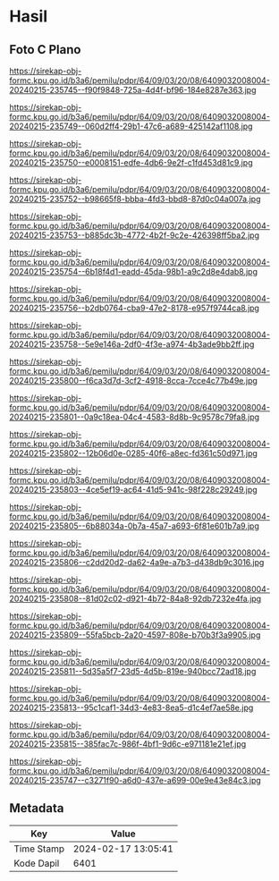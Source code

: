 # Hasil

## Foto C Plano

https://sirekap-obj-formc.kpu.go.id/b3a6/pemilu/pdpr/64/09/03/20/08/6409032008004-20240215-235745--f90f9848-725a-4d4f-bf96-184e8287e363.jpg

https://sirekap-obj-formc.kpu.go.id/b3a6/pemilu/pdpr/64/09/03/20/08/6409032008004-20240215-235749--060d2ff4-29b1-47c6-a689-425142af1108.jpg

https://sirekap-obj-formc.kpu.go.id/b3a6/pemilu/pdpr/64/09/03/20/08/6409032008004-20240215-235750--e0008151-edfe-4db6-9e2f-c1fd453d81c9.jpg

https://sirekap-obj-formc.kpu.go.id/b3a6/pemilu/pdpr/64/09/03/20/08/6409032008004-20240215-235752--b98665f8-bbba-4fd3-bbd8-87d0c04a007a.jpg

https://sirekap-obj-formc.kpu.go.id/b3a6/pemilu/pdpr/64/09/03/20/08/6409032008004-20240215-235753--b885dc3b-4772-4b2f-9c2e-426398ff5ba2.jpg

https://sirekap-obj-formc.kpu.go.id/b3a6/pemilu/pdpr/64/09/03/20/08/6409032008004-20240215-235754--6b18f4d1-eadd-45da-98b1-a9c2d8e4dab8.jpg

https://sirekap-obj-formc.kpu.go.id/b3a6/pemilu/pdpr/64/09/03/20/08/6409032008004-20240215-235756--b2db0764-cba9-47e2-8178-e957f9744ca8.jpg

https://sirekap-obj-formc.kpu.go.id/b3a6/pemilu/pdpr/64/09/03/20/08/6409032008004-20240215-235758--5e9e146a-2df0-4f3e-a974-4b3ade9bb2ff.jpg

https://sirekap-obj-formc.kpu.go.id/b3a6/pemilu/pdpr/64/09/03/20/08/6409032008004-20240215-235800--f6ca3d7d-3cf2-4918-8cca-7cce4c77b49e.jpg

https://sirekap-obj-formc.kpu.go.id/b3a6/pemilu/pdpr/64/09/03/20/08/6409032008004-20240215-235801--0a9c18ea-04c4-4583-8d8b-9c9578c79fa8.jpg

https://sirekap-obj-formc.kpu.go.id/b3a6/pemilu/pdpr/64/09/03/20/08/6409032008004-20240215-235802--12b06d0e-0285-40f6-a8ec-fd361c50d971.jpg

https://sirekap-obj-formc.kpu.go.id/b3a6/pemilu/pdpr/64/09/03/20/08/6409032008004-20240215-235803--4ce5ef19-ac64-41d5-941c-98f228c29249.jpg

https://sirekap-obj-formc.kpu.go.id/b3a6/pemilu/pdpr/64/09/03/20/08/6409032008004-20240215-235805--6b88034a-0b7a-45a7-a693-6f81e601b7a9.jpg

https://sirekap-obj-formc.kpu.go.id/b3a6/pemilu/pdpr/64/09/03/20/08/6409032008004-20240215-235806--c2dd20d2-da62-4a9e-a7b3-d438db9c3016.jpg

https://sirekap-obj-formc.kpu.go.id/b3a6/pemilu/pdpr/64/09/03/20/08/6409032008004-20240215-235808--81d02c02-d921-4b72-84a8-92db7232e4fa.jpg

https://sirekap-obj-formc.kpu.go.id/b3a6/pemilu/pdpr/64/09/03/20/08/6409032008004-20240215-235809--55fa5bcb-2a20-4597-808e-b70b3f3a9905.jpg

https://sirekap-obj-formc.kpu.go.id/b3a6/pemilu/pdpr/64/09/03/20/08/6409032008004-20240215-235811--5d35a5f7-23d5-4d5b-819e-940bcc72ad18.jpg

https://sirekap-obj-formc.kpu.go.id/b3a6/pemilu/pdpr/64/09/03/20/08/6409032008004-20240215-235813--95c1caf1-34d3-4e83-8ea5-d1c4ef7ae58e.jpg

https://sirekap-obj-formc.kpu.go.id/b3a6/pemilu/pdpr/64/09/03/20/08/6409032008004-20240215-235815--385fac7c-986f-4bf1-9d6c-e971181e21ef.jpg

https://sirekap-obj-formc.kpu.go.id/b3a6/pemilu/pdpr/64/09/03/20/08/6409032008004-20240215-235747--c3271f90-a6d0-437e-a699-00e9e43e84c3.jpg


## Metadata

| Key        | Value               |
| ---------- | ------------------- |
| Time Stamp | 2024-02-17 13:05:41 |
| Kode Dapil | 6401                |



